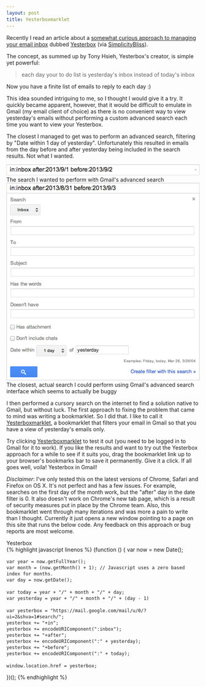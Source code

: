 ```yaml
---
layout: post
title: Yesterboxmarklet
---
```


Recently I read an article about a [somewhat curious approach to managing your
email inbox](http://yesterbox.com/) dubbed [Yesterbox](http://yesterbox.com/)
(via
[SimplicityBliss](http://simplicitybliss.com/2013/06/mastering-email-with-the-yesterbox-technique/)).

The concept, as summed up by Tony Hsieh, Yesterbox's creator, is simple yet
powerful:

>each day your to do list is yesterday's inbox instead of today's inbox

Now you have a finite list of emails to reply to each day :)

This idea sounded intriguing to me, so I thought I would give it a try. It
quickly became apparent, however, that it would be difficult to emulate in
Gmail (my email client of choice) as there is no convenient way to view
yesterday's emails without performing a custom advanced search each time you
want to view your Yesterbox.

The closest I managed to get was to perform an advanced search, filtering by
"Date within 1 day of yesterday". Unfortunately this resulted in emails from
the day before and after yesterday being included in the search results. Not
what I wanted.

<div class="article-image">
  <img alt="Desired search"
       src="/images/posts/2013-08-30-yesterboxmarklet/desired-search.png">
  <div class="article-image-caption">
    The search I wanted to perform with Gmail's advanced search
  </div>
</div>

<div class="article-image">
  <img alt="Closest search"
       src="/images/posts/2013-08-30-yesterboxmarklet/closest-search.png">
  <div class="article-image-caption">
    The closest, actual search I could perform using Gmail's advanced search interface which seems to actually be buggy
  </div>
</div>

<p>
I then performed a cursory search on the internet to find a solution native to
Gmail, but without luck. The first approach to fixing the problem that came to
mind was writing a bookmarklet. So I did that. I like to call it
<a href="javascript:window.open('http://markscholtz.com/yesterboxmarklet.html');void(0)" title="Yesterboxmarklet">Yesterboxmarklet</a>,
a bookmarklet that filters your email in Gmail so that you have a view of
yesterday's emails only.
</p>

Try clicking
<a href="javascript:window.open('http://markscholtz.com/yesterboxmarklet.html');void(0)" title="Yesterboxmarklet">Yesterboxmarklet</a>
to test it out (you need to be logged in to Gmail for it to work). If you like
the results and want to try out the Yesterbox approach for a while to see if it
suits you, drag the bookmarklet link up to your browser's bookmarks bar to save
it permanently. Give it a click. If all goes well, voila!  Yesterbox in Gmail!

*Disclaimer*: I've only tested this on the latest versions of Chrome, Safari
and Firefox on OS X. It's not perfect and has a few issues. For example,
searches on the first day of the month work, but the "after" day in the date
filter is 0. It also doesn't work on Chrome's new tab page, which is a result
of security measures put in place by the Chrome team. Also, this bookmarklet
went through many iterations and was more a pain to write than I thought.
Currently it just opens a new window pointing to a page on this site that runs
the below code. Any feedback on this approach or bug reports are most welcome.

<div class="code-header">Yesterbox</div>
{% highlight javascript linenos %}
  (function () {
    var now = new Date();

    var year = now.getFullYear();
    var month = (now.getMonth() + 1); // Javascript uses a zero based index for months.
    var day = now.getDate();

    var today = year + "/" + month + "/" + day;
    var yesterday = year + "/" + month + "/" + (day - 1)

    var yesterbox = "https://mail.google.com/mail/u/0/?ui=2&shva=1#search/";
    yesterbox += "+in";
    yesterbox += encodeURIComponent(":inbox");
    yesterbox += "+after";
    yesterbox += encodeURIComponent(":" + yesterday);
    yesterbox += "+before";
    yesterbox += encodeURIComponent(":" + today);

    window.location.href = yesterbox;
  })();
{% endhighlight %}

